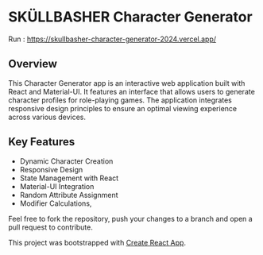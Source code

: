 # SKÜLLBASHER Character Generator

Run : https://skullbasher-character-generator-2024.vercel.app/


## Overview
This Character Generator app is an interactive web application built with React and Material-UI. It features an interface that allows users to generate character profiles for role-playing games. The application integrates responsive design principles to ensure an optimal viewing experience across various devices.

## Key Features
- Dynamic Character Creation
- Responsive Design
- State Management with React
- Material-UI Integration
- Random Attribute Assignment
- Modifier Calculations,


Feel free to fork the repository, push your changes to a branch and open a pull request to contribute.



This project was bootstrapped with [Create React App](https://github.com/facebook/create-react-app).
